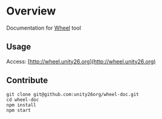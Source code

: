 # Overview
Documentation for [Wheel](https://github.com/unity26org/wheel) tool

## Usage

Access: [http://wheel.unity26.org](http://wheel.unity26.org)

## Contribute

```
git clone git@github.com:unity26org/wheel-doc.git
cd wheel-doc
npm install
npm start
```
